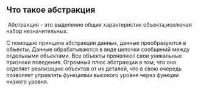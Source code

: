 ## Что такое абстракция

&nbsp;Абстракция - это выделение общих характеристик объекта,исключая набор незначительных.

С помощью принципа абстракции данных, данные преобразуются в объекты. Данные обрабатываются в виде цепочки сообщений между отдельными объектами. Все объекты проявляют свои уникальные признаки поведения. Огромный плюс абстракции в том, что она отделяет реализацию объектов от их деталей, что в свою очередь позволяет управлять функциями высокого уровня через функции низкого уровня.